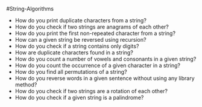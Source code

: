 #String-Algorithms


- How do you print duplicate characters from a string?
- How do you check if two strings are anagrams of each other?
- How do you print the first non-repeated character from a string?
- How can a given string be reversed using recursion?
- How do you check if a string contains only digits?
- How are duplicate characters found in a string?
- How do you count a number of vowels and consonants in a given string?
- How do you count the occurrence of a given character in a string?
- How do you find all permutations of a string?
- How do you reverse words in a given sentence without using any library method?
- How do you check if two strings are a rotation of each other?
- How do you check if a given string is a palindrome?
